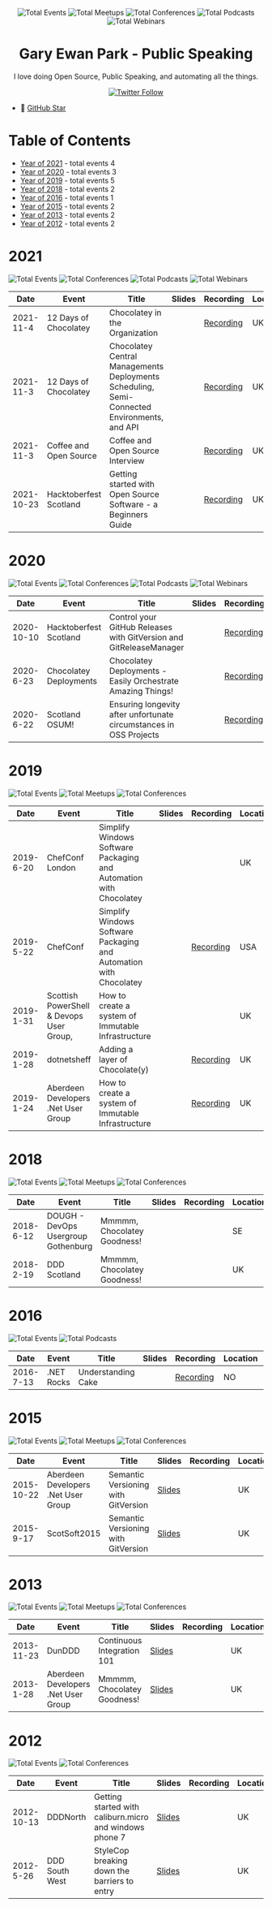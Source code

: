 <div align='center'><p><img src="https://img.shields.io/badge/total-21-blue?style=flat-square" alt="Total Events"> <img src="https://img.shields.io/badge/meetups-6-violet?style=flat-square" alt="Total Meetups"> <img src="https://img.shields.io/badge/conferences-9-red?style=flat-square" alt="Total Conferences"> <img src="https://img.shields.io/badge/podcasts-3-yellow?style=flat-square" alt="Total Podcasts"> <img src="https://img.shields.io/badge/webinars-3-lightgrey?style=flat-square" alt="Total Webinars"> </p>
</div>
  <p align='center'><h1 align='center'>Gary Ewan Park - Public Speaking</h1>
<p align='center'>I love doing Open Source, Public Speaking, and automating all the things.</p></p><p align='center'><a href='gep13'><img alt='Twitter Follow' src='https://img.shields.io/twitter/follow/gep13?style=social'></a></p>

 - 🌟 [GitHub Star](https://stars.github.com/profiles/gep13)


# Table of Contents


 - [Year of 2021](#2021) - total events 4
 - [Year of 2020](#2020) - total events 3
 - [Year of 2019](#2019) - total events 5
 - [Year of 2018](#2018) - total events 2
 - [Year of 2016](#2016) - total events 1
 - [Year of 2015](#2015) - total events 2
 - [Year of 2013](#2013) - total events 2
 - [Year of 2012](#2012) - total events 2

# 2021


![Total Events](https://img.shields.io/badge/total-4-blue?style=flat-square)  ![Total Conferences](https://img.shields.io/badge/conferences-1-red?style=flat-square) ![Total Podcasts](https://img.shields.io/badge/podcasts-1-yellow?style=flat-square) ![Total Webinars](https://img.shields.io/badge/webinars-2-lightgrey?style=flat-square) 


| Date | Event | Title | Slides | Recording | Location | Language |
| ---- | ----- | ----- | ------ | --------- | -------- | -------- |
| 2021-11-4 | 12 Days of Chocolatey | Chocolatey in the Organization |  | [Recording](https://chocolatey.org/resources/12-days-of-chocolatey/chocolatey-in-the-organization) | UK | English |
| 2021-11-3 | 12 Days of Chocolatey | Chocolatey Central Managements Deployments Scheduling, Semi-Connected Environments, and API |  | [Recording](https://chocolatey.zoom.us/rec/share/kx__8-8rmpcM865VJIWYi9G4ME531YR7fc9wCXntOPpLHoBHRzq-hpFumqicdaqf._23U15lBL4cf9_s6) | UK | English |
| 2021-11-3 | Coffee and Open Source | Coffee and Open Source Interview |  | [Recording](https://www.coffeeandopensource.com/streams.html?date=2021-11-03/) | UK | English |
| 2021-10-23 | Hacktoberfest Scotland | Getting started with Open Source Software - a Beginners Guide |  | [Recording](https://www.youtube.com/watch?v=tKdJmCvOHYU) | UK | English |


# 2020


![Total Events](https://img.shields.io/badge/total-3-blue?style=flat-square)  ![Total Conferences](https://img.shields.io/badge/conferences-1-red?style=flat-square) ![Total Podcasts](https://img.shields.io/badge/podcasts-1-yellow?style=flat-square) ![Total Webinars](https://img.shields.io/badge/webinars-1-lightgrey?style=flat-square) 


| Date | Event | Title | Slides | Recording | Location | Language |
| ---- | ----- | ----- | ------ | --------- | -------- | -------- |
| 2020-10-10 | Hacktoberfest Scotland | Control your GitHub Releases with GitVersion and GitReleaseManager |  | [Recording](https://www.youtube.com/watch?v=o1gmCLe6mfA) | UK | English |
| 2020-6-23 | Chocolatey Deployments | Chocolatey Deployments - Easily Orchestrate Amazing Things! |  | [Recording](https://chocolatey.zoom.us/webinar/register/WN_MPT5b34zQnud8R0nGgpe5A) | UK | English |
| 2020-6-22 | Scotland OSUM! | Ensuring longevity after unfortunate circumstances in OSS Projects |  | [Recording](https://scot-osum.gitlab.io/podcasts/2020/06/22/sosum-podcast-s01-ep02.html) | UK | English |


# 2019


![Total Events](https://img.shields.io/badge/total-5-blue?style=flat-square) ![Total Meetups](https://img.shields.io/badge/meetups-3-violet?style=flat-square) ![Total Conferences](https://img.shields.io/badge/conferences-2-red?style=flat-square)   


| Date | Event | Title | Slides | Recording | Location | Language |
| ---- | ----- | ----- | ------ | --------- | -------- | -------- |
| 2019-6-20 | ChefConf London | Simplify Windows Software Packaging and Automation with Chocolatey |  |  | UK | English |
| 2019-5-22 | ChefConf | Simplify Windows Software Packaging and Automation with Chocolatey |  | [Recording](https://www.youtube.com/watch?v=HEJbNNIIy30) | USA | English |
| 2019-1-31 | Scottish PowerShell & Devops User Group, | How to create a system of Immutable Infrastructure |  |  | UK | English |
| 2019-1-28 | dotnetsheff | Adding a layer of Chocolate(y) |  | [Recording](https://www.youtube.com/watch?v=2ZAF9tgw4EY) | UK | English |
| 2019-1-24 | Aberdeen Developers .Net User Group | How to create a system of Immutable Infrastructure |  | [Recording](https://www.youtube.com/watch?v=CWlURN0pFnI) | UK | English |


# 2018


![Total Events](https://img.shields.io/badge/total-2-blue?style=flat-square) ![Total Meetups](https://img.shields.io/badge/meetups-1-violet?style=flat-square) ![Total Conferences](https://img.shields.io/badge/conferences-1-red?style=flat-square)   


| Date | Event | Title | Slides | Recording | Location | Language |
| ---- | ----- | ----- | ------ | --------- | -------- | -------- |
| 2018-6-12 | DOUGH - DevOps Usergroup Gothenburg | Mmmmm, Chocolatey Goodness! |  |  | SE | English |
| 2018-2-19 | DDD Scotland | Mmmmm, Chocolatey Goodness! |  |  | UK | English |


# 2016


![Total Events](https://img.shields.io/badge/total-1-blue?style=flat-square)   ![Total Podcasts](https://img.shields.io/badge/podcasts-1-yellow?style=flat-square)  


| Date | Event | Title | Slides | Recording | Location | Language |
| ---- | ----- | ----- | ------ | --------- | -------- | -------- |
| 2016-7-13 | .NET Rocks | Understanding Cake |  | [Recording](https://www.dotnetrocks.com/?show=1321) | NO | English |


# 2015


![Total Events](https://img.shields.io/badge/total-2-blue?style=flat-square) ![Total Meetups](https://img.shields.io/badge/meetups-1-violet?style=flat-square) ![Total Conferences](https://img.shields.io/badge/conferences-1-red?style=flat-square)   


| Date | Event | Title | Slides | Recording | Location | Language |
| ---- | ----- | ----- | ------ | --------- | -------- | -------- |
| 2015-10-22 | Aberdeen Developers .Net User Group | Semantic Versioning with GitVersion | [Slides](http://www.slideshare.net/gep13/semantic-versioning-with-gitversion-take-2) |  | UK | English |
| 2015-9-17 | ScotSoft2015 | Semantic Versioning with GitVersion | [Slides](http://www.slideshare.net/gep13/semantic-versioning-with-gitversion) |  | UK | English |


# 2013


![Total Events](https://img.shields.io/badge/total-2-blue?style=flat-square) ![Total Meetups](https://img.shields.io/badge/meetups-1-violet?style=flat-square) ![Total Conferences](https://img.shields.io/badge/conferences-1-red?style=flat-square)   


| Date | Event | Title | Slides | Recording | Location | Language |
| ---- | ----- | ----- | ------ | --------- | -------- | -------- |
| 2013-11-23 | DunDDD | Continuous Integration 101 | [Slides](https://www.slideshare.net/gep13/continuous-integration-101) |  | UK | English |
| 2013-1-28 | Aberdeen Developers .Net User Group | Mmmmm, Chocolatey Goodness! | [Slides](https://www.slideshare.net/gep13/mmmm-chocolatey-goodness) |  | UK | English |


# 2012


![Total Events](https://img.shields.io/badge/total-2-blue?style=flat-square)  ![Total Conferences](https://img.shields.io/badge/conferences-2-red?style=flat-square)   


| Date | Event | Title | Slides | Recording | Location | Language |
| ---- | ----- | ----- | ------ | --------- | -------- | -------- |
| 2012-10-13 | DDDNorth | Getting started with caliburn.micro and windows phone 7 | [Slides](http://www.slideshare.net/gep13/getting-started-with-caliburnmicro-and-windows-phone-7) |  | UK | English |
| 2012-5-26 | DDD South West | StyleCop breaking down the barriers to entry | [Slides](http://www.slideshare.net/gep13/getting-started-with-caliburnmicro-and-windows-phone-7) |  | UK | English |




